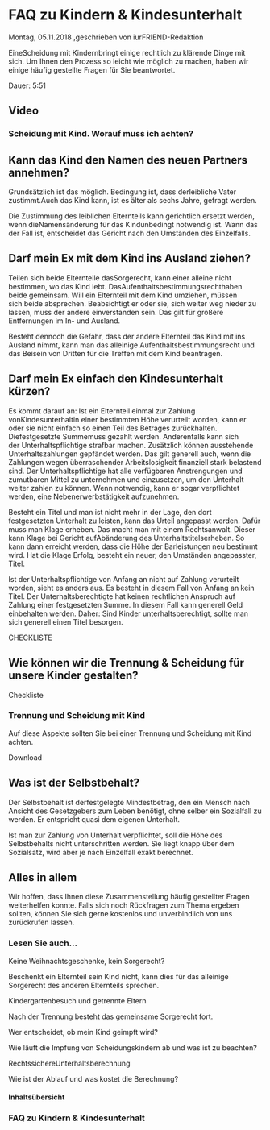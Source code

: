 # FAQ zu Kindern & Kindesunterhalt

Montag, 05.11.2018 ,geschrieben von iurFRIEND-Redaktion

EineScheidung mit Kindernbringt einige rechtlich zu klärende Dinge mit sich. Um Ihnen den Prozess so leicht wie möglich zu machen, haben wir einige häufig gestellte Fragen für Sie beantwortet.

Dauer: 5:51

## Video

### Scheidung mit Kind. Worauf muss ich achten?

## Kann das Kind den Namen des neuen Partners annehmen?

Grundsätzlich ist das möglich. Bedingung ist, dass derleibliche Vater zustimmt.Auch das Kind kann, ist es älter als sechs Jahre, gefragt werden.

Die Zustimmung des leiblichen Elternteils kann gerichtlich ersetzt werden, wenn dieNamensänderung für das Kindunbedingt notwendig ist. Wann das der Fall ist, entscheidet das Gericht nach den Umständen des Einzelfalls.

## Darf mein Ex mit dem Kind ins Ausland ziehen?

Teilen sich beide Elternteile dasSorgerecht, kann einer alleine nicht bestimmen, wo das Kind lebt. DasAufenthaltsbestimmungsrechthaben beide gemeinsam. Will ein Elternteil mit dem Kind umziehen, müssen sich beide absprechen. Beabsichtigt er oder sie, sich weiter weg nieder zu lassen, muss der andere einverstanden sein. Das gilt für größere Entfernungen im In- und Ausland.

Besteht dennoch die Gefahr, dass der andere Elternteil das Kind mit ins Ausland nimmt, kann man das alleinige Aufenthaltsbestimmungsrecht und das Beisein von Dritten für die Treffen mit dem Kind beantragen.

## Darf mein Ex einfach den Kindesunterhalt kürzen?

Es kommt darauf an: Ist ein Elternteil einmal zur Zahlung vonKindesunterhaltin einer bestimmten Höhe verurteilt worden, kann er oder sie nicht einfach so einen Teil des Betrages zurückhalten. Diefestgesetzte Summemuss gezahlt werden. Anderenfalls kann sich der Unterhaltspflichtige strafbar machen. Zusätzlich können ausstehende Unterhaltszahlungen gepfändet werden. Das gilt generell auch, wenn die Zahlungen wegen überraschender Arbeitslosigkeit finanziell stark belastend sind. Der Unterhaltspflichtige hat alle verfügbaren Anstrengungen und zumutbaren Mittel zu unternehmen und einzusetzen, um den Unterhalt weiter zahlen zu können. Wenn notwendig, kann er sogar verpflichtet werden, eine Nebenerwerbstätigkeit aufzunehmen.

Besteht ein Titel und man ist nicht mehr in der Lage, den dort festgesetzten Unterhalt zu leisten, kann das Urteil angepasst werden. Dafür muss man Klage erheben. Das macht man mit einem Rechtsanwalt. Dieser kann Klage bei Gericht aufAbänderung des Unterhaltstitelserheben. So kann dann erreicht werden, dass die Höhe der Barleistungen neu bestimmt wird. Hat die Klage Erfolg, besteht ein neuer, den Umständen angepasster, Titel.

Ist der Unterhaltspflichtige von Anfang an nicht auf Zahlung verurteilt worden, sieht es anders aus. Es besteht in diesem Fall von Anfang an kein Titel. Der Unterhaltsberechtigte hat keinen rechtlichen Anspruch auf Zahlung einer festgesetzten Summe. In diesem Fall kann generell Geld einbehalten werden. Daher: Sind Kinder unterhaltsberechtigt, sollte man sich generell einen Titel besorgen.

CHECKLISTE

## Wie können wir die Trennung & Scheidung für unsere Kinder gestalten?

Checkliste

### Trennung und Scheidung mit Kind

Auf diese Aspekte sollten Sie bei einer Trennung und Scheidung mit Kind achten.

Download

## Was ist der Selbstbehalt?

Der Selbstbehalt ist derfestgelegte Mindestbetrag, den ein Mensch nach Ansicht des Gesetzgebers zum Leben benötigt, ohne selber ein Sozialfall zu werden. Er entspricht quasi dem eigenen Unterhalt.

Ist man zur Zahlung von Unterhalt verpflichtet, soll die Höhe des Selbstbehalts nicht unterschritten werden. Sie liegt knapp über dem Sozialsatz, wird aber je nach Einzelfall exakt berechnet.

## Alles in allem

Wir hoffen, dass Ihnen diese Zusammenstellung häufig gestellter Fragen weiterhelfen konnte. Falls sich noch Rückfragen zum Thema ergeben sollten, können Sie sich gerne kostenlos und unverbindlich von uns zurückrufen lassen.

### Lesen Sie auch...

Keine Weihnachtsgeschenke, kein Sorgerecht?

Beschenkt ein Elternteil sein Kind nicht, kann dies für das alleinige Sorgerecht des anderen Elternteils sprechen.

Kindergartenbesuch und getrennte Eltern

Nach der Trennung besteht das gemeinsame Sorgerecht fort.

Wer entscheidet, ob mein Kind geimpft wird?

Wie läuft die Impfung von Scheidungskindern ab und was ist zu beachten?

RechtssichereUnterhaltsberechnung

Wie ist der Ablauf und was kostet die Berechnung?

#### Inhaltsübersicht

### FAQ zu Kindern & Kindesunterhalt